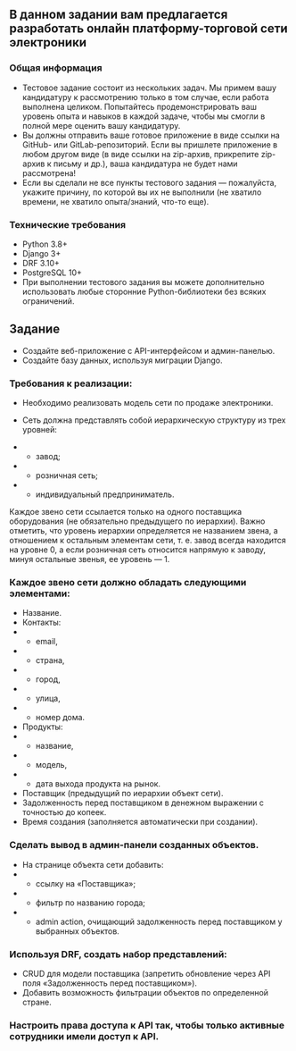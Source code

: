## В данном задании вам предлагается разработать онлайн платформу-торговой сети электроники


### Общая информация
- Тестовое задание состоит из нескольких задач. Мы примем вашу кандидатуру к рассмотрению только в том случае, если работа выполнена целиком. Попытайтесь продемонстрировать ваш уровень опыта и навыков в каждой задаче, чтобы мы смогли в полной мере оценить вашу кандидатуру.
- Вы должны отправить ваше готовое приложение в виде ссылки на GitHub- или GitLab-репозиторий. Если вы пришлете приложение в любом другом виде (в виде ссылки на zip-архив, прикрепите zip-архив к письму и др.), ваша кандидатура не будет нами рассмотрена!
- Если вы сделали не все пункты тестового задания — пожалуйста, укажите причину, по которой вы их не выполнили (не хватило времени, не хватило опыта/знаний, что-то еще).


### Технические требования
- Python 3.8+
- Django 3+
- DRF 3.10+
- PostgreSQL 10+
- При выполнении тестового задания вы можете дополнительно использовать любые сторонние Python-библиотеки без всяких ограничений.


## Задание

- Создайте веб-приложение с API-интерфейсом и админ-панелью.
- Создайте базу данных, используя миграции Django.


### Требования к реализации:

- Необходимо реализовать модель сети по продаже электроники.
- Сеть должна представлять собой иерархическую структуру из трех уровней:

- - завод;
- - розничная сеть;
- - индивидуальный предприниматель.

Каждое звено сети ссылается только на одного поставщика оборудования (не обязательно предыдущего по иерархии). Важно отметить, что уровень иерархии определяется не названием звена, а отношением к остальным элементам сети, т. е. завод всегда находится на уровне 0, а если розничная сеть относится напрямую к заводу, минуя остальные звенья, ее уровень — 1.

### Каждое звено сети должно обладать следующими элементами:
- Название.
- Контакты:
- - email,
- - страна,
- - город,
- - улица,
- - номер дома.
- Продукты:
- - название,
- - модель,
- - дата выхода продукта на рынок.
- Поставщик (предыдущий по иерархии объект сети).
- Задолженность перед поставщиком в денежном выражении с точностью до копеек.
- Время создания (заполняется автоматически при создании).

### Сделать вывод в админ-панели созданных объектов.
- На странице объекта сети добавить:
- - ссылку на «Поставщика»;
- - фильтр по названию города;
- - admin action, очищающий задолженность перед поставщиком у выбранных объектов.

### Используя DRF, создать набор представлений:
- CRUD для модели поставщика (запретить обновление через API поля «Задолженность перед поставщиком»).
- Добавить возможность фильтрации объектов по определенной стране.

### Настроить права доступа к API так, чтобы только активные сотрудники имели доступ к API.